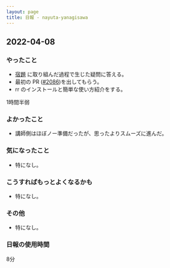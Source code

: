 ```yaml
---
layout: page
title: 日報 - nayuta-yanagisawa
---
```


## 2022-04-08

### やったこと

* [宿題](https://nayuta-yanagisawa.hatenablog.com/entry/learning-mysql-mariadb-debugging-by-example) に取り組んだ過程で生じた疑問に答える。
* 最初の PR ([#2086](https://github.com/MariaDB/server/pull/2086))を出してもらう。
* rr のインストールと簡単な使い方紹介をする。

1時間半弱

### よかったこと

* 講師側はほぼノー準備だったが、思ったよりスムーズに進んだ。

### 気になったこと

* 特になし。

### こうすればもっとよくなるかも

* 特になし。

### その他

* 特になし。

### 日報の使用時間

8分
